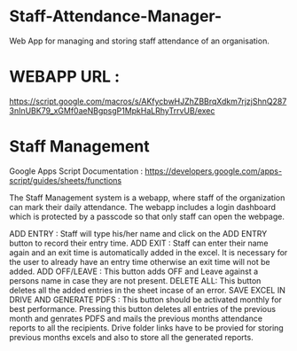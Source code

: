 # Staff-Attendance-Manager-
Web App for managing and storing staff attendance of an organisation.

# WEBAPP URL : 
https://script.google.com/macros/s/AKfycbwHJZhZBBrqXdkm7rjzjShnQ2873nInUBK79_xGMf0aeNBgpsgP1MpkHaLRhyTrrvUB/exec


# Staff Management

Google Apps Script Documentation : https://developers.google.com/apps-script/guides/sheets/functions

The Staff Management system is a webapp, where staff of the organization can mark their daily attendance. The webapp includes a login dashboard which is protected by a passcode so that only staff can open the webpage.

ADD ENTRY : Staff will type his/her name and click on the ADD ENTRY button to record their entry time.
ADD EXIT : Staff can enter their name again and an exit time is automatically added in the excel. It is necessary for the user to already have an entry time otherwise an exit time will not be added.
ADD OFF/LEAVE : This button adds OFF and Leave against a persons name in case they are not present.
DELETE ALL:  This button deletes all the added entries in the sheet incase of an error.
SAVE EXCEL IN DRIVE AND GENERATE PDFS : This button should be activated monthly for best performance. Pressing this button deletes all entries of the previous month and genrates PDFS and mails the previous months attendance reports to all the recipients. Drive folder links have to be provied for storing previous months excels and also to store all the generated reports.  



